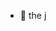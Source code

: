 - 👋 the j

<!---
Alp-Taner/Alp-Taner is a ✨ special ✨ repository because its `README.md` (this file) appears on your GitHub profile.
You can click the Preview link to take a look at your changes.
--->
